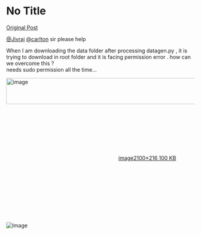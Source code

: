# No Title

[Original Post](https://discourse.onlinedegree.iitm.ac.in/t/167072/1)

<p><a class="mention" href="/u/jivraj">@Jivraj</a> <a class="mention" href="/u/carlton">@carlton</a> sir please help</p>
<p>When I am downloading the data folder after processing datagen.py , it is trying to download in root folder and it is facing permission error . how can we overcome this ?<br>
needs sudo permission all the time…<br>
<div class="lightbox-wrapper"><a class="lightbox" href="https://europe1.discourse-cdn.com/flex013/uploads/iitm/original/3X/f/5/f51040627e050b955bb243c23f1f660da36b73ae.png" data-download-href="/uploads/short-url/yXVNx8O1oDleUm0YAE5Z6ZAElJk.png?dl=1" title="image" rel="noopener nofollow ugc"><img src="https://europe1.discourse-cdn.com/flex013/uploads/iitm/optimized/3X/f/5/f51040627e050b955bb243c23f1f660da36b73ae_2_690x70.png" alt="image" data-base62-sha1="yXVNx8O1oDleUm0YAE5Z6ZAElJk" width="690" height="70" srcset="https://europe1.discourse-cdn.com/flex013/uploads/iitm/optimized/3X/f/5/f51040627e050b955bb243c23f1f660da36b73ae_2_690x70.png, https://europe1.discourse-cdn.com/flex013/uploads/iitm/optimized/3X/f/5/f51040627e050b955bb243c23f1f660da36b73ae_2_1035x105.png 1.5x, https://europe1.discourse-cdn.com/flex013/uploads/iitm/optimized/3X/f/5/f51040627e050b955bb243c23f1f660da36b73ae_2_1380x140.png 2x" data-dominant-color="1E2227"><div class="meta"><svg class="fa d-icon d-icon-far-image svg-icon" aria-hidden="true"><use href="#far-image"></use></svg><span class="filename">image</span><span class="informations">2100×216 100 KB</span><svg class="fa d-icon d-icon-discourse-expand svg-icon" aria-hidden="true"><use href="#discourse-expand"></use></svg></div></a></div></p>

![Image](https://europe1.discourse-cdn.com/flex013/uploads/iitm/optimized/3X/f/5/f51040627e050b955bb243c23f1f660da36b73ae_2_690x70.png)